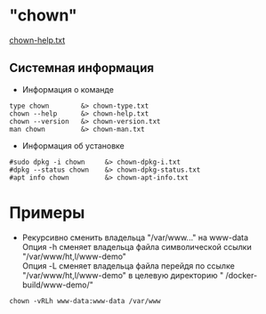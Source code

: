 # "chown"

[chown-help.txt](chown-help.txt)

## Системная информация

* Информация о команде

````shell
type chown        &> chown-type.txt
chown --help      &> chown-help.txt
chown --version   &> chown-version.txt
man chown         &> chown-man.txt
````

* Информация об установке

````shell
#sudo dpkg -i chown     &> chown-dpkg-i.txt
#dpkg --status chown    &> chown-dpkg-status.txt
#apt info chown         &> chown-apt-info.txt
````

# Примеры

* Рекурсивно сменить владельца "/var/www..." на www-data   
  Опция -h сменяет владельца файла символической ссылки "/var/www/ht,l/www-demo"  
  Опция -L сменяет владельца файла перейдя по ссылке "/var/www/ht,l/www-demo" в целевую директорию "
  /docker-build/www-demo/"

````shell
chown -vRLh www-data:www-data /var/www
````